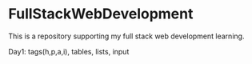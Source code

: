 # FullStackWebDevelopment
This is a repository supporting my full stack web development learning.

Day1: tags(h,p,a,i), tables, lists, input